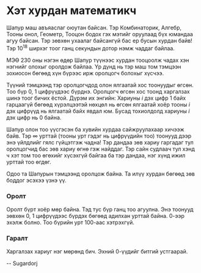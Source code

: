 Хэт хурдан математикч
=====================
Шапур маш авъяаслаг оюутан байсан. Тэр Комбинаторик, Алгебр, Тооны онол, Геометр, Тооцон бодох гэх мэтийг оруулаад бүх юмандаа агуу байсан. Тэр зөвхөн ухаалаг байсангүй бас ер бусын хурдан байв! Тэр $10^{18}$ ширхэг тоог ганц секундын дотор нэмж чаддаг байлаа.

МЭӨ $230$ оны нэгэн өдөр Шапур түүнээс хурдан тооцоолж чадах хэн нэгнийг олохыг оролдож байлаа. Үр дүнд нь тэр маш том тэмцээн зохиосон бөгөөд хүн бүрээс ирж оролцогч болохыг хүсчээ.

Түүний тэмцээнд тэр оролцогчдод олон ялгаатай хос тоонуудыг өгсөн. Тоо бүр $0$, $1$ цифрүүдээс бүрднэ. Оролцогч өгсөн хос тоонд харгалзах шинэ тоог бичих ёстой. Дүрэм их энгийн: Хариуны $i$ дэх цифр $1$ байх гарцаагүй бөгөөд хүрэлцээтэй нөхцөл нь өгсөн ялгаатай хоёр тооны $i$ дэх цифрүүд нь ялгаатай байх явдал юм. Бусад тохиолдолд хариуны $i$ дэх цифр нь $0$ байна.

Шапур олон тоо үүсгэсэн ба хувийн хурдаа сайжруулахаар хичээж байв. Тэр $∞$ урттай (тооны урт гэдэг нь цифрүүдийн тоо) тоонууд дээр энэ үйлдлийг гялс гүйцэтгэж чадна! Тэр дандаа зөв хариу гаргадаг тул оролцогчид бас зөв хариу өгнө гэж найддаг. Тэр сайн судлаач тул хэнд ч хэт том тоо өгөхийг хүсэхгүй байгаа ба тэр дандаа, нэг хүнд  ижил урттай тоо өгдөг.

Одоо та Шапурын тэмцээнд оролцож байна. Та илүү хурдан бөгөөд зөв боддог эсэхээ үзнэ үү.

### Оролт
Оролт бүрт хоёр мөр байна. Тэд тус бүр ганц тоо агуулна. Энэ тоонууд зөвхөн $0$, $1$ цифрүүдээс бүрдэх бөгөөд адилхан урттай байна. $0$-ээр эхэлж болно. Тоо бүрийн урт $100$-аас хэтрэхгүй.

### Гаралт
Харгалзах хариуг нэг мөрөнд бич. Эхний $0$-үүдийг битгий устгаарай.

-- Sugardorj
